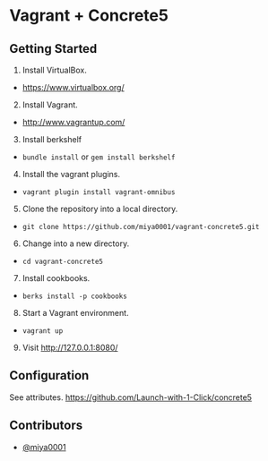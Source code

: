 # Vagrant + Concrete5

## Getting Started

1. Install VirtualBox.
 * https://www.virtualbox.org/
2. Install Vagrant.
 * http://www.vagrantup.com/
3. Install berkshelf
 * `bundle install` or `gem install berkshelf`
4. Install the vagrant plugins.
 * `vagrant plugin install vagrant-omnibus`
5. Clone the repository into a local directory.
 * `git clone https://github.com/miya0001/vagrant-concrete5.git`
6. Change into a new directory.
 * `cd vagrant-concrete5`
7. Install cookbooks.
 * `berks install -p cookbooks`
8. Start a Vagrant environment.
 * `vagrant up`
9. Visit http://127.0.0.1:8080/

## Configuration

See attributes.
https://github.com/Launch-with-1-Click/concrete5

## Contributors

* [@miya0001](https://github.com/miya0001/)
